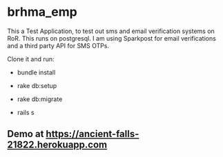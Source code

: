 # brhma_emp

This a Test Application, to test out sms and email verification systems on RoR. This runs on postgresql.
I am using Sparkpost for email verifications and a third party API for SMS OTPs.

Clone it and run:

- bundle install
- rake db:setup
- rake db:migrate

- rails s

## Demo at https://ancient-falls-21822.herokuapp.com
